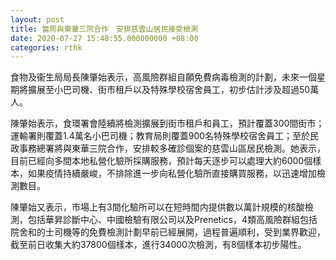 ```yaml
---
layout: post
title: 當局與東華三院合作　安排慈雲山居民接受檢測
date: 2020-07-27 15:48:55.000000000 +08:00
categories: rthk
---
```


食物及衞生局局長陳肇始表示，高風險群組自願免費病毒檢測的計劃，未來一個星期將擴展至小巴司機、街市租戶以及特殊學校宿舍員工，初步估計涉及超過50萬人。

陳肇始表示，食環署會陸續將檢測擴展到街市租戶和員工，預計覆蓋300間街市；運輸署則覆蓋1.4萬名小巴司機；教育局則覆蓋900名特殊學校宿舍員工；至於民政事務總署將與東華三院合作，安排較多確診個案的慈雲山區居民檢測。她表示，目前已經向多間本地私營化驗所採購服務，預計每天逐步可以處理大約6000個樣本，如果疫情持續嚴峻，不排除進一步向私營化驗所直接購買服務，以迅速增加檢測數目。

陳肇始又表示，市場上有3間化驗所可以在短時間内提供數以萬計規模的核酸檢測，包括華昇診斷中心、中國檢驗有限公司以及Prenetics，4類高風險群組包括院舍和的士司機等的免費檢測計劃早前已經展開，過程普遍順利，受到業界歡迎，截至前日收集大約37800個樣本，進行34000次檢測，有8個樣本初步陽性。
